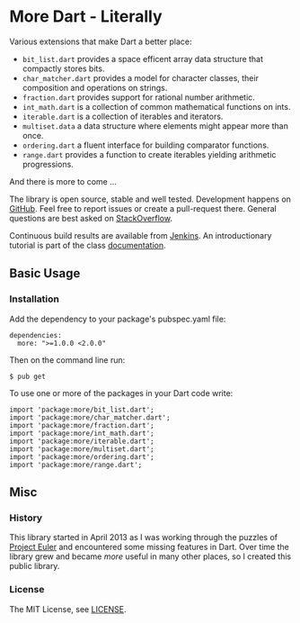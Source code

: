 More Dart - Literally
=====================

Various extensions that make Dart a better place:

- `bit_list.dart` provides a space efficent array data structure that compactly
  stores bits.
- `char_matcher.dart` provides a model for character classes, their composition
  and operations on strings.
- `fraction.dart` provides support for rational number arithmetic.
- `int_math.dart` is a collection of common mathematical functions on ints.
- `iterable.dart` is a collection of iterables and iterators.
- `multiset.data` a data structure where elements might appear more than once.
- `ordering.dart` a fluent interface for building comparator functions.
- `range.dart` provides a function to create iterables yielding arithmetic
  progressions.

And there is more to come ...

The library is open source, stable and well tested. Development happens on [GitHub](http://github.com/renggli/dart-more). Feel free to report issues or create a pull-request there. General questions are best asked on [StackOverflow](http://stackoverflow.com/questions/tagged/dart-more).

Continuous build results are available from [Jenkins](http://jenkins.lukas-renggli.ch/job/dart-more/). An introductionary tutorial is part of the class [documentation](http://jenkins.lukas-renggli.ch/job/dart-more/javadoc/).


Basic Usage
-----------

### Installation

Add the dependency to your package's pubspec.yaml file:

    dependencies:
      more: ">=1.0.0 <2.0.0"

Then on the command line run:

    $ pub get

To use one or more of the packages in your Dart code write:

    import 'package:more/bit_list.dart';
    import 'package:more/char_matcher.dart';
    import 'package:more/fraction.dart';
    import 'package:more/int_math.dart';
    import 'package:more/iterable.dart';
    import 'package:more/multiset.dart';
    import 'package:more/ordering.dart';
    import 'package:more/range.dart';


Misc
----

### History

This library started in April 2013 as I was working through the puzzles of [Project Euler](https://projecteuler.net/) and encountered some missing features in Dart. Over time the library grew and became _more_ useful in many other places, so I created this public library.

### License

The MIT License, see [LICENSE](LICENSE).